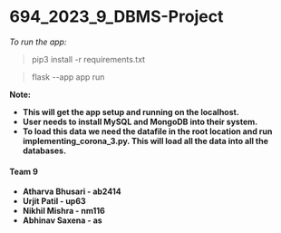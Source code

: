 # 694_2023_9_DBMS-Project

<i>To run the app:</i>
> pip3 install -r requirements.txt

> flask --app app run


<b>Note:
* This will get the app setup and running on the localhost.
* User needs to install MySQL and MongoDB into their system.
* To load this data we need the datafile in the root location and run implementing_corona_3.py. This will load all the data into all the databases.

#### Team 9

* Atharva Bhusari - ab2414
* Urjit Patil - up63
* Nikhil Mishra - nm116
* Abhinav Saxena - as